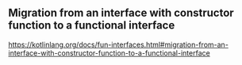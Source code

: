 
## Migration from an interface with constructor function to a functional interface

https://kotlinlang.org/docs/fun-interfaces.html#migration-from-an-interface-with-constructor-function-to-a-functional-interface

